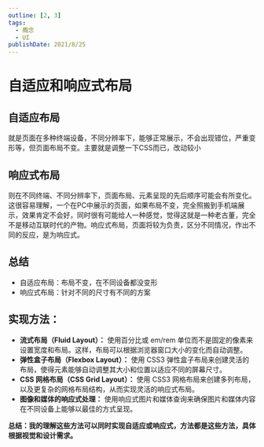 ```yaml
---
outline: [2, 3]
tags: 
  - 概念
  - UI
publishDate: 2021/8/25
---
```

# 自适应和响应式布局

## 自适应布局

就是页面在多种终端设备，不同分辨率下，能够正常展示，不会出现错位，严重变形等，但页面布局不变。主要就是调整一下CSS而已，改动较小

## 响应式布局

则在不同终端、不同分辨率下，页面布局、元素呈现的先后顺序可能会有所变化。这很容易理解，一个在PC中展示的页面，如果布局不变，完全照搬到手机端展示，效果肯定不会好，同时很有可能给人一种感觉，觉得这就是一种老古董，完全不是移动互联时代的产物。响应式布局，页面将较为负责，区分不同情况，作出不同的反应，是为响应式。

## 总结

- 自适应布局：布局不变，在不同设备都没变形
- 响应式布局：针对不同的尺寸有不同的方案

## 实现方法：

- **流式布局（Fluid Layout）：** 使用百分比或 em/rem 单位而不是固定的像素来设置宽度和布局。这样，布局可以根据浏览器窗口大小的变化而自动调整。
- **弹性盒子布局（Flexbox Layout）：** 使用 CSS3 弹性盒子布局来创建灵活的布局，使得元素能够自动调整其大小和位置以适应不同的屏幕尺寸。
- **CSS 网格布局（CSS Grid Layout）：** 使用 CSS3 网格布局来创建多列布局，以及更复杂的网格布局结构，从而实现灵活的响应式布局。
- **图像和媒体的响应式处理：** 使用响应式图片和媒体查询来确保图片和媒体内容在不同设备上能够以最佳的方式呈现。

**总结：我的理解这些方法可以同时实现自适应或响应式，方法都是这些方法，具体根据视觉和设计需求。**